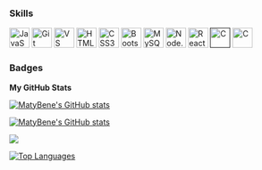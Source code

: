 ### Skills


<p align="left">
<a href="https://developer.mozilla.org/en-US/docs/Web/JavaScript" target="_blank" rel="noreferrer"><img src="https://raw.githubusercontent.com/danielcranney/readme-generator/main/public/icons/skills/javascript-colored.svg" width="36" height="36" alt="JavaScript" /></a>
<a href="https://git-scm.com/" target="_blank" rel="noreferrer"><img src="https://raw.githubusercontent.com/danielcranney/readme-generator/main/public/icons/skills/git-colored.svg" width="36" height="36" alt="Git" /></a>
<a href="https://www.visualstudiocode.com" target="_blank" rel="noreferrer"><img src="https://raw.githubusercontent.com/danielcranney/readme-generator/main/public/icons/skills/visualstudiocode.svg" width="36" height="36" alt="VS Code" /></a>
<a href="https://developer.mozilla.org/en-US/docs/Glossary/HTML5" target="_blank" rel="noreferrer"><img src="https://raw.githubusercontent.com/danielcranney/readme-generator/main/public/icons/skills/html5-colored.svg" width="36" height="36" alt="HTML5" /></a>
<a href="https://www.w3.org/TR/CSS/#css" target="_blank" rel="noreferrer"><img src="https://raw.githubusercontent.com/danielcranney/readme-generator/main/public/icons/skills/css3-colored.svg" width="36" height="36" alt="CSS3" /></a>
<a href="https://getbootstrap.com/" target="_blank" rel="noreferrer"><img src="https://raw.githubusercontent.com/danielcranney/readme-generator/main/public/icons/skills/bootstrap-colored.svg" width="36" height="36" alt="Bootstrap" /></a>
<a href="https://www.mysql.com/" target="_blank" rel="noreferrer"><img src="https://raw.githubusercontent.com/danielcranney/readme-generator/main/public/icons/skills/mysql-colored.svg" width="36" height="36" alt="MySQL" /></a>
<a href="https://nodejs.org/en" target="_blank" rel="noreferrer"><img src="https://avatars.githubusercontent.com/nodejs" width="36" height="36" alt="Node.js" /></a>
<a href="https://es.react.dev" target="_blank" rel="noreferrer"><img src="https://reactnative.dev/img/header_logo.svg" width="36" height="36" alt="React" /></a>
<a href="" target="_blank" rel="noreferrer"><img src="https://cdn.worldvectorlogo.com/logos/c-1.svg" width="36" height="36" alt="C" /></a>
<a href="https://sequelize.org" target="_blank" rel="noreferrer"><img src="https://sequelize.org/img/logo.svg" width="36" height="36" alt="C" /></a>
</p>

### Badges

<b>My GitHub Stats</b>

<a href="http://www.github.com/MatyBene"><img src="https://github-profile-summary-cards.vercel.app/api/cards/profile-details?username=MatyBene&theme=dark&background=1c1917&hide_border=true&locale=en" alt="MatyBene's GitHub stats" /></a>

<a href="http://www.github.com/MatyBene"><img src="https://github-readme-stats.vercel.app/api?username=MatyBene&show_icons=true&hide=&count_private=true&title_color=14b8a6&text_color=ffffff&icon_color=0891b2&bg_color=1c1917&hide_border=true&show_icons=true" alt="MatyBene's GitHub stats" /></a>

<a href="http://www.github.com/MatyBene"><img src="https://github-readme-streak-stats.herokuapp.com/?user=MatyBene&stroke=ffffff&background=1c1917&ring=14b8a6&fire=14b8a6&currStreakNum=ffffff&currStreakLabel=14b8a6&sideNums=ffffff&sideLabels=ffffff&dates=ffffff&hide_border=true" /></a>

<a href="https://github.com/MatyBene" align="left"><img src="https://github-readme-stats.vercel.app/api/top-langs/?username=MatyBene&langs_count=10&title_color=14b8a6&text_color=ffffff&icon_color=0891b2&bg_color=1c1917&hide_border=true&locale=en&custom_title=Top%20%Languages" alt="Top Languages" /></a>
